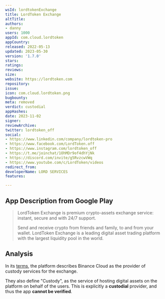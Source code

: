 ```yaml
---
wsId: lordtokenExchange
title: LordToken Exchange
altTitle: 
authors:
- danny
users: 1000
appId: com.cloud.lordtoken
appCountry: 
released: 2022-05-13
updated: 2023-05-30
version: '1.7.0'
stars: 
ratings: 
reviews: 
size: 
website: https://lordtoken.com
repository: 
issue: 
icon: com.cloud.lordtoken.png
bugbounty: 
meta: removed
verdict: custodial
appHashes: 
date: 2023-11-02
signer: 
reviewArchive: 
twitter: lordtoken_off
social:
- https://www.linkedin.com/company/lordtoken-pro
- https://www.facebook.com/LordToken.off
- https://www.instagram.com/lordtoken_off
- https://t.me/joinchat/1OhMDr9of4dhYjNk
- https://discord.com/invite/g5RvzcwVWq
- https://www.youtube.com/c/LordToken/videos
redirect_from: 
developerName: LORD SERVICES
features: 

---
```


## App Description from Google Play

  > LordToken Exchange is premium crypto-assets exchange service: instant, secure and with 24/7 support.
  >
  > Send and receive crypto from friends and family, to and from your wallet. 
  > LordToken Exchange is a leading digital asset trading platform with the largest liquidity pool in the world.

## Analysis 

In its [terms](https://lordtoken.com/en/terms-of-use), the platform describes Binance Cloud as the provider of custody services for the exchange. 

They also define "Custody", as the service of hosting digital assets on the platform on behalf of the users. This is explicitly a **custodial** provider, and thus the app **cannot be verified**.